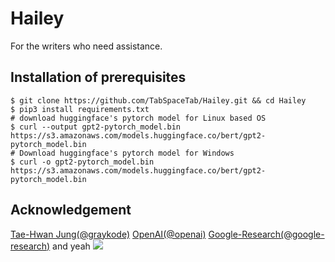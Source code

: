 # Hailey
For the writers who need assistance.

## Installation of prerequisites

 ```shell
$ git clone https://github.com/TabSpaceTab/Hailey.git && cd Hailey
$ pip3 install requirements.txt
# download huggingface's pytorch model for Linux based OS
$ curl --output gpt2-pytorch_model.bin https://s3.amazonaws.com/models.huggingface.co/bert/gpt2-pytorch_model.bin
# Download huggingface's pytorch model for Windows
$ curl -o gpt2-pytorch_model.bin https://s3.amazonaws.com/models.huggingface.co/bert/gpt2-pytorch_model.bin
```


## Acknowledgement

[Tae-Hwan Jung(@graykode)](https://github.com/graykode)
[OpenAI(@openai)](https://github.com/oepnai)
[Google-Research(@google-research)](https://github.com/google-research)
and yeah
![](https://media.giphy.com/media/ThpMkGy7mFr12th14M/giphy.gif)
